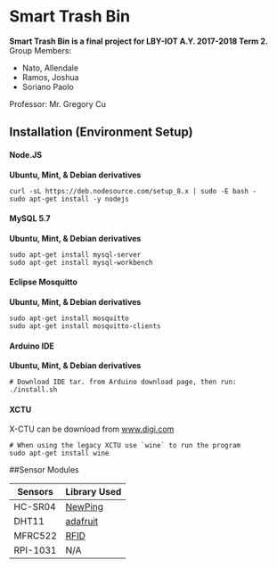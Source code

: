 ﻿# Smart Trash Bin
**Smart Trash Bin is a final project for LBY-IOT A.Y. 2017-2018 Term 2.**
Group Members:
 - Nato, Allendale
 - Ramos, Joshua
 - Soriano Paolo

Professor: Mr. Gregory Cu



## Installation (Environment Setup)

#### Node.JS

**Ubuntu, Mint, & Debian derivatives**

```
curl -sL https://deb.nodesource.com/setup_8.x | sudo -E bash -
sudo apt-get install -y nodejs
```

#### MySQL 5.7

**Ubuntu, Mint, & Debian derivatives**

```
sudo apt-get install mysql-server
sudo apt-get install mysql-workbench
```

#### Eclipse Mosquitto

**Ubuntu, Mint, & Debian derivatives**

```
sudo apt-get install mosquitto
sudo apt-get install mosquitto-clients
```

#### Arduino IDE

**Ubuntu, Mint, & Debian derivatives**

```
# Download IDE tar. from Arduino download page, then run:
./install.sh
```

#### XCTU

X-CTU can be download from www.digi.com

```
# When using the legacy XCTU use `wine` to run the program
sudo apt-get install wine
```



##Sensor Modules

|Sensors| Library Used |
|--|--|
| HC-SR04 | [NewPing](https://bitbucket.org/teckel12/arduino-new-ping/wiki/Home) |
|DHT11|[adafruit](https://github.com/adafruit/DHT-sensor-library)|
|MFRC522|[RFID](https://github.com/miguelbalboa/rfid)|
|RPI-1031|N/A|





